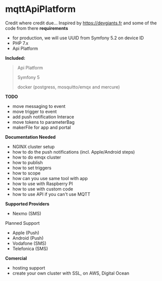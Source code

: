 # mqttApiPlatform

Credit where credit due...
Inspired by https://devgiants.fr and some of the code from there
**requirements**
* for production, we will use UUID from Symfony 5.2 on device ID
* PHP 7.x
* Api Platform

**Included:**
> Api Platform
>
> Symfony 5
>
> docker (postgress, mosquitto/emqx and mercure)


**TODO**
* move messaging to event
* move trigger to event
* add push notification Interace
* move tokens to parameterBag
* makerFile for app and portal

**Documentation Needed**
* NGINX cluster setup
* how to do the push notifications (incl. Apple/Android steps)
* how to do emqx cluster
* how to publish
* how to set triggers
* how to scope
* how can you use same tool with app
* how to use with Raspberry PI
* how to use with custom code
* how to use API if you can't use MQTT


**Supported Providers**
* Nexmo (SMS)

Planned Support
* Apple (Push)
* Android (Push)
* Vodafone (SMS)
* Telefonica (SMS)

**Comercial**
* hosting support
* create your own cluster with SSL, on AWS, Digital Ocean
